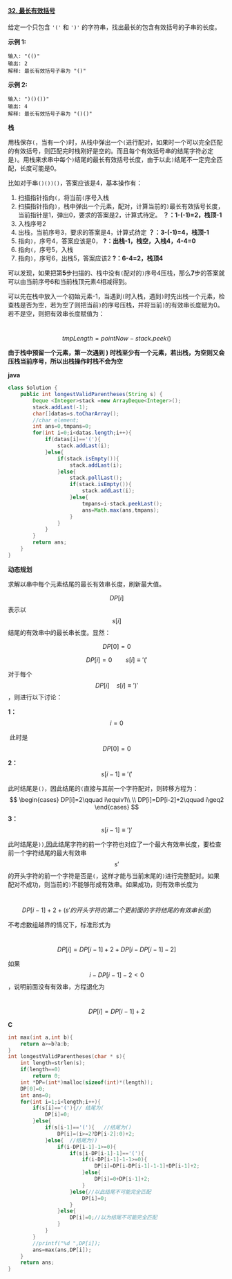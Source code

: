 #### [32. 最长有效括号](https://leetcode-cn.com/problems/longest-valid-parentheses/)



给定一个只包含 `'('` 和 `')'` 的字符串，找出最长的包含有效括号的子串的长度。

**示例 1:**

```
输入: "(()"
输出: 2
解释: 最长有效括号子串为 "()"
```

**示例 2:**

```
输入: ")()())"
输出: 4
解释: 最长有效括号子串为 "()()"
```

**栈**

用栈保存`(`，当有一个`)`时，从栈中弹出一个`(`进行配对，如果时一个可以完全匹配的有效括号，则匹配完时栈刚好是空的。而且每个有效括号串的结尾字符必定是`)`。用栈来求串中每个`)`结尾的最长有效括号长度，由于以此`)`结尾不一定完全匹配，长度可能是0。

比如对于串`()())()`，答案应该是4，基本操作有：

1. 扫描指针指向`(`，将当前`(`序号入栈
2. 扫描指针指向`)`，栈中弹出一个元素，配对，计算当前的`)`最长有效括号长度，当前指针是1，弹出0，要求的答案是2，计算式待定。            **？：1-(-1)=2，栈顶-1**
3. 入栈序号2
4. 出栈，当前序号3，要求的答案是4，计算式待定     **？：3-(-1)=4，栈顶-1**
5. 指向`)`，序号4，答案应该是0，            **?：出栈-1，栈空，入栈4，4-4=0**
6. 指向`(`，序号5，入栈
7. 指向`)`，序号6，出栈5，答案应该2               **?：6-4=2，栈顶4**

可以发现，如果把第**5**步扫描的、栈中没有`(`配对的`)`序号4压栈，那么**7**步的答案就可以由当前序号6和当前栈顶元素4相减得到。

可以先在栈中放入一个初始元素-1，当遇到`(`时入栈，遇到`)`时先出栈一个元素，检查栈是否为空，若为空了则把当前`)`的序号压栈，并将当前`)`的有效串长度赋为0。若不是空，则把有效串长度赋值为：

​                                                            $$tmpLength=pointNow-stack.peek()$$

**由于栈中预留一个元素，第一次遇到 ) 时栈至少有一个元素，若出栈，为空则又会压栈当前序号，所以出栈操作时栈不会为空**

**java**

```java
class Solution {
    public int longestValidParentheses(String s) {
        Deque <Integer>stack =new ArrayDeque<Integer>();
        stack.addLast(-1);
        char[]datas=s.toCharArray();
        //char element;
        int ans=0,tmpans=0;
        for(int i=0;i<datas.length;i++){
            if(datas[i]=='('){
                stack.addLast(i);
            }else{
                if(stack.isEmpty()){
                    stack.addLast(i);
                }else{
                    stack.pollLast();
                    if(stack.isEmpty()){
                        stack.addLast(i);
                    }else{
                        tmpans=i-stack.peekLast();
                        ans=Math.max(ans,tmpans);
                    }
                }
            }
        }
        return ans;
    }
}
```

**动态规划**

求解以串中每个元素结尾的最长有效串长度，刷新最大值。

$$DP[i]$$表示以$$s[i]$$结尾的有效串中的最长串长度。显然：

$$DP[0]=0$$

$$DP[i]=0\qquad s[i]\equiv'('$$

对于每个$$DP[i]\quad s[i]\equiv')'$$，则进行以下讨论：

**1：**$$i=0$$

​	此时是$$DP[0]=0$$

**2：**$$s[i-1]\equiv '('$$

​	此时结尾是`()`，因此结尾的`(`直接与其前一个字符配对，则转移方程为：
$$
\begin{cases}
DP[i]=2\qquad i\equiv1\\
\\
DP[i]=DP[i-2]+2\qquad i\geq2
\end{cases}
$$
**3：**$$s[i-1]\equiv')'$$

​	此时结尾是`))`,因此结尾字符的前一个字符也对应了一个最大有效串长度，要检查前一个字符结尾的最大有效串$$s'$$的开头字符的前一个字符是否是`(`，这样才能与当前末尾的`)`进行完整配对。如果配对不成功，则当前的`)`不能够形成有效串。如果成功，则有效串长度为

​                                     $$DP[i-1]+2+(s'的开头字符的第二个更前面的字符结尾的有效串长度)$$

不考虑数组越界的情况下，标准形式为

​	                                $$DP[i]=DP[i-1]+2+DP[i-DP[i-1]-2]$$

如果$$i-DP[i-1]-2<0$$，说明前面没有有效串，方程退化为

​		                           $$DP[i]=DP[i-1]+2$$

**C**

```c
int max(int a,int b){
    return a>=b?a:b;
}
int longestValidParentheses(char * s){
    int length=strlen(s);
    if(length==0)
        return 0;
    int *DP=(int*)malloc(sizeof(int)*(length));
    DP[0]=0;
    int ans=0;
    for(int i=1;i<length;i++){
        if(s[i]=='('){// 结尾为(
            DP[i]=0;
        }else{
            if(s[i-1]=='('){   //结尾为()
                DP[i]=(i>=2?DP[i-2]:0)+2;
            }else{  //结尾为))
                if(i-DP[i-1]-1>=0){
                    if(s[i-DP[i-1]-1]=='('){
                        if(i-DP[i-1]-1-1>=0){
                            DP[i]=DP[i-DP[i-1]-1-1]+DP[i-1]+2;
                        }else{
                            DP[i]=0+DP[i-1]+2;
                        }
                    }else{//以此结尾不可能完全匹配
                        DP[i]=0;
                    }
                }else{
                    DP[i]=0;//以为结尾不可能完全匹配
                }
            }      
        }
        //printf("%d ",DP[i]);
        ans=max(ans,DP[i]);
    }
    return ans;
}
```





